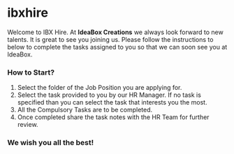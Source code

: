 # ibxhire

Welcome to IBX Hire. At **IdeaBox Creations** we always look forward to new talents. It is great to see you joining us. Please follow the instructions to below to complete the tasks assigned to you so that we can soon see you at IdeaBox.

### How to Start?

1. Select the folder of the Job Position you are applying for.
2. Select the task provided to you by our HR Manager. If no task is specified than you can select the task that interests you the most.
3. All the Compulsory Tasks are to be completed.
4. Once completed share the task notes with the HR Team for further review.

### We wish you all the best!



